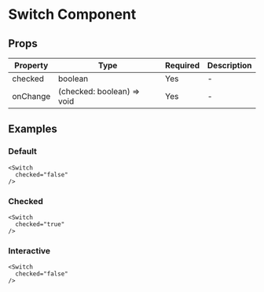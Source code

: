 # Switch Component

## Props

| Property | Type | Required | Description |
|----------|------|----------|-------------|
| checked | boolean | Yes | - |
| onChange | (checked: boolean) => void | Yes | - |

## Examples

### Default

```tsx
<Switch
  checked="false"
/>
```

### Checked

```tsx
<Switch
  checked="true"
/>
```

### Interactive

```tsx
<Switch
  checked="false"
/>
```

